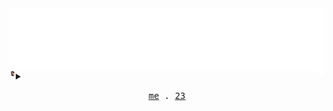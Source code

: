<!-- Header -->
<img align="center" src="https://github.com/AlexRoman777/AlexRoman777/blob/stats/images/rain.svg" alt="Header" />

<!-- Body -->
<details>
<summary>  <img align="left" src="https://github.com/AlexRoman777/AlexRoman777/blob/stats/images/alex.png" alt="logo" width=2% /><img align="right" src="https://github.com/AlexRoman777/AlexRoman777/blob/stats/iso/isoview.svg" alt="ISOicon" width=2% /></summary>

<p align="center">
  <img src="https://github.com/AlexRoman777/AlexRoman777/blob/stats/iso/isoview.svg" alt="ISOview" width=90% />
</p>
</details>

<!-- Footer -->
<p align="center">
  <samp>
    <a href="https://devops23.se/wip.html">me</a> .
    <a href="https://devops23.se">23</a>
  </samp>
</p>
